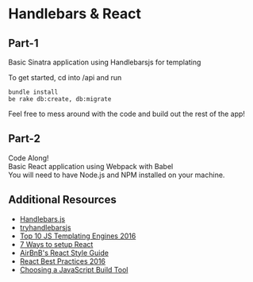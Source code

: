# Handlebars & React

## Part-1
Basic Sinatra application using Handlebarsjs for templating   

To get started, cd into /api and run

    bundle install
    be rake db:create, db:migrate

Feel free to mess around with the code and build out the rest of the app!

## Part-2
Code Along!  
Basic React application using Webpack with Babel   
You will need to have Node.js and NPM installed on your machine.


## Additional Resources
- [Handlebars.js](http://handlebarsjs.com/)
- [tryhandlebarsjs](http://tryhandlebarsjs.com/)
- [Top 10 JS Templating Engines 2016](https://colorlib.com/wp/top-templating-engines-for-javascript/)
- [7  Ways to setup React](http://developer.telerik.com/featured/taming-react-setup/)
- [AirBnB's React Style Guide](https://github.com/airbnb/javascript/tree/master/react#props)
- [React Best Practices 2016](https://blog.risingstack.com/react-js-best-practices-for-2016/)
- [Choosing a JavaScript Build Tool](http://jamesknelson.com/which-build-system-should-i-use-for-my-javascript-app/)